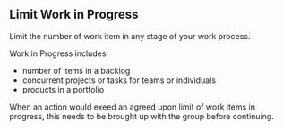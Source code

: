 ## Limit Work in Progress

Limit the number of work item in any stage of your work process. 

Work in Progress includes:

* number of items in a backlog
* concurrent projects or tasks for teams or individuals
* products in a portfolio

When an action would exeed an agreed upon limit of work items in progress, this needs to be brought up with the group before continuing.

